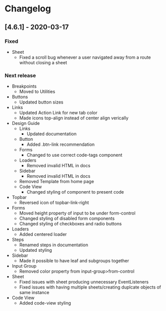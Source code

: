 # Changelog

## [4.6.1] - 2020-03-17

### Fixed

- Sheet
  - Fixed a scroll bug whenever a user navigated away from a route without closing a sheet

### Next release
- Breakpoints
  - Moved to Utilities
- Buttons
  - Updated button sizes
- Links
  - Updated Action Link for new tab color
  - Made icons top-align instead of center align verically
- Design Guide
  - Links
    - Updated documentation
  - Button
    - Added .btn-link recommendation
  - Forms
    - Changed to use correct code-tags component
  - Loaders
    - Removed invalid HTML in docs
  - Sidebar
    - Removed invalid HTML in docs
  - Removed Template from home page
  - Code View
    - Changed styling of component to present code
- Topbar
  - Reversed icon of topbar-link-right
- Forms
  - Moved height property of input to be under form-control
  - Changed styling of disabled form components
  - Changed styling of checkboxes and radio buttons
- Loaders
  - Added centered loader
- Steps
  - Renamed steps in documentation
  - Updated styling
- Sidebar
  - Made it possible to have leaf and subgroups together
- Input Group
  - Removed color property from input-group>from-control
- Sheet
  - Fixed issues with sheet producing unnecessary EventListeners
  - Fixed issues with having multiple sheets/creating duplcate objects of same instance
- Code View
  - Added code-view styling

